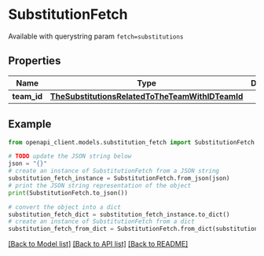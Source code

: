 # SubstitutionFetch

Available with querystring param `fetch=substitutions`

## Properties

Name | Type | Description | Notes
------------ | ------------- | ------------- | -------------
**team_id** | [**TheSubstitutionsRelatedToTheTeamWithIDTeamId**](TheSubstitutionsRelatedToTheTeamWithIDTeamId.md) |  | [optional] 

## Example

```python
from openapi_client.models.substitution_fetch import SubstitutionFetch

# TODO update the JSON string below
json = "{}"
# create an instance of SubstitutionFetch from a JSON string
substitution_fetch_instance = SubstitutionFetch.from_json(json)
# print the JSON string representation of the object
print(SubstitutionFetch.to_json())

# convert the object into a dict
substitution_fetch_dict = substitution_fetch_instance.to_dict()
# create an instance of SubstitutionFetch from a dict
substitution_fetch_from_dict = SubstitutionFetch.from_dict(substitution_fetch_dict)
```
[[Back to Model list]](../README.md#documentation-for-models) [[Back to API list]](../README.md#documentation-for-api-endpoints) [[Back to README]](../README.md)


